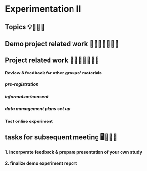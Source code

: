 # Experimentation II


## Topics 💡👨🏻‍🏫 


## Demo project related work 🥼🧑🏽‍💻🧑🏾‍💻  

## Project related work 🥼🧑🏿‍🔬👩🏻‍🔬

#### Review & feedback for other groups' materials 

##### pre-registration 

##### information/consent 

##### data management plans set up 

#### Test online experiment

## tasks for subsequent meeting 🖥️✍🏽📖

#### 1. incorporate feedback & prepare presentation of your own study 

#### 2. finalize demo experiment report